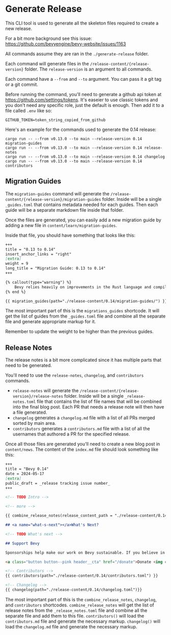 # Generate Release

This CLI tool is used to generate all the skeleton files required to create a new release.

For a bit more background see this issue: <https://github.com/bevyengine/bevy-website/issues/1163>

All commands assume they are ran in the `./generate-release` folder.

Each command will generate files in the `/release-content/{release-version}` folder. The `release-version` is an argument to all commands.

Each command have a `--from` and `--to` argument. You can pass it a git tag or a git commit.

Before running the command, you'll need to generate a github api token at <https://github.com/settings/tokens>. It's easeier to use classic tokens and you don't need any specific role, just the default is enough. Then add it to a file called `.env` like so:

```env
GITHUB_TOKEN=token_string_copied_from_github
```

Here's an example for the commands used to generate the 0.14 release:

```shell
cargo run -- --from v0.13.0 --to main --release-version 0.14 migration-guides
cargo run -- --from v0.13.0 --to main --release-version 0.14 release-notes
cargo run -- --from v0.13.0 --to main --release-version 0.14 changelog
cargo run -- --from v0.13.0 --to main --release-version 0.14 contributors
```

## Migration Guides

The `migration-guides` command will generate the `/release-content/{release-version}/migration-guides` folder.
Inside will be a single `_guides.toml` that contains metadata needed for each guides. Then each guide will be a separate markdown file inside that folder.

Once the files are generated, you can easily add a new migration guide by adding a new file in `content/learn/migration-guides`.

Inside that file, you should have something that looks like this:

```markdown
+++
title = "0.13 to 0.14"
insert_anchor_links = "right"
[extra]
weight = 9
long_title = "Migration Guide: 0.13 to 0.14"
+++

{% callout(type="warning") %}
    Bevy relies heavily on improvements in the Rust language and compiler. As a result, the Minimum Supported Rust Version (MSRV) is "the latest stable release" of Rust.
{% end %}

{{ migration_guides(path="./release-content/0.14/migration-guides/") }}
```

The most important part of this is the `migrations_guides` shortcode. It will get the list of guides from the `_guides.toml` file and combine all the separate file and generate appropriate markup for it.

Remember to update the weight to be higher than the previous guides.

## Release Notes

The release notes is a bit more complicated since it has multiple parts that need to be generated.

You'll need to use the `release-notes`, `changelog`, and `contributors` commands.

- `release-notes` will generate the `/release-content/{release-version}/release-notes` folder. Inside will be a single `_release-notes.toml` file that contains the list of file names that will be combined into the final blog post. Each PR that needs a release note will then have a file generated.
- `changelog` generates a `changelog.md` file with a list of all PRs merged sorted by main area.
- `contributors` generates a `contributors.md` file with a list of all the usernames that authored a PR for the specified release.

Once all those files are generated you'll need to create a new blog post in `content/news`. The content of the `index.md` file should look something like this:

```markdown
+++
title = "Bevy 0.14"
date = 2024-05-17
[extra]
public_draft = _release tracking issue number_
+++

<!-- TODO Intro -->

<!-- more -->

{{ combine_release_notes(release_content_path = "./release-content/0.14/") }}

## <a name="what-s-next"></a>What's Next?

<!-- TODO What's next -->

## Support Bevy

Sponsorships help make our work on Bevy sustainable. If you believe in Bevy's mission, consider [sponsoring us](/donate) ... every bit helps!

<a class="button button--pink header__cta" href="/donate">Donate <img class="button__icon" src="/assets/heart.svg" alt="heart icon"></a>

<!-- Contributors -->
{{ contributors(path="./release-content/0.14/contributors.toml") }}

<!-- Changelog -->
{{ changelog(path="./release-content/0.14/changelog.toml")}}
```

The most important part of this is the `combine_release_notes`, `changelog`, and `contributors` shortcodes. `combine_release_notes` will get the list of release notes from the `_release_notes.toml` file and combine all the separate file and add them to this file. `contributors()` will load the `contributors.md` file and generate the necessary markup. `changelog()` will load the `changelog.md` file and generate the necessary markup.
